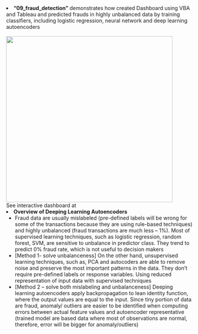 <li>
<strong>“09_fraud_detection”</strong> demonstrates how created Dashboard using VBA and Tableau and predicted frauds in highly unbalanced data by training classifiers, including logistic regression, neural network and deep learning autoencoders   
</li>
<br>
  <img src="https://github.com/aaronzhuclover/master/blob/master/09_fraud_detection/fraud_dashboard.PNG" height="450"/>
<br>
See interactive dashboard at <https://public.tableau.com/views/Fraud_dashboard/FraudDashboard?:showVizHome=no&:embed=true> 
<br>
<li> <strong>Overview of Deeping Learning Autoencoders</strong>
      <ul> 
       <li>Fraud data are usually mislabeled (pre-defined labels will be wrong for some of the transactions because they are using rule-based techniques) and highly unbalanced (fraud transactions are much less – 1%). Most of supervised learning techniques, such as logistic regression, random forest, SVM, are sensitive to unbalance in predictor class. They trend to predict 0% fraud rate, which is not useful to decision makers</li>
	   <li>[Method 1- solve unbalanceness] On the other hand, unsupervised learning techniques, such as, PCA and autocoders are able to remove noise and preserve the most important patterns in the data. They don’t require pre-defined labels or response variables. Using reduced representation of input data with supervised techniques</li>
       <li>[Method 2 – solve both mislabeling and unbalanceness] Deeping learning autoencoders apply backpropagation to lean identity function, where the output values are equal to the input. Since tiny portion of data are fraud, anomaly/ outliers are easier to be identified when computing errors between actual feature values and autoencoder representative (trained model are based data where most of observations are normal, therefore, error will be bigger for anomaly/outliers)</li>
      </ul>
</li>	  
	  
